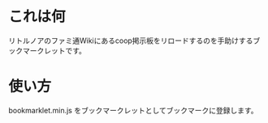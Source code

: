 # これは何
リトルノアのファミ通Wikiにあるcoop掲示板をリロードするのを手助けするブックマークレットです。

# 使い方
bookmarklet.min.js をブックマークレットとしてブックマークに登録します。
